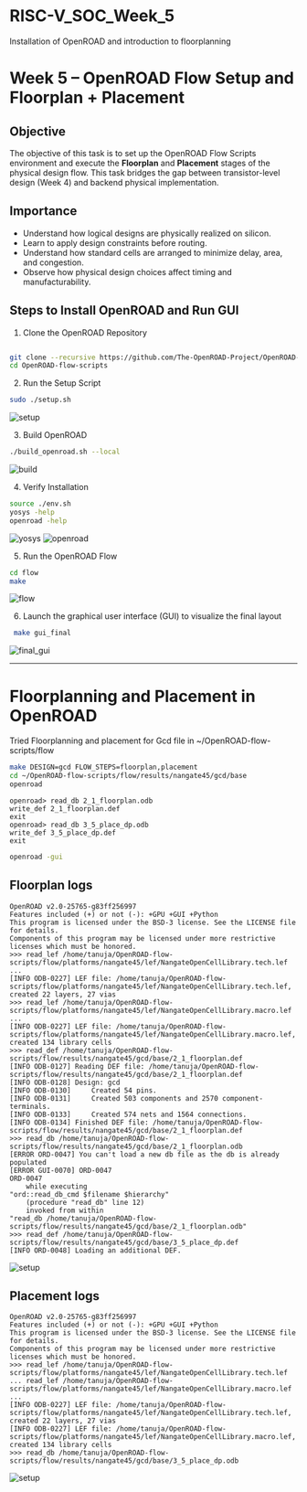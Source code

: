 # RISC-V_SOC_Week_5
Installation of OpenROAD and introduction to floorplanning

# Week 5 – OpenROAD Flow Setup and Floorplan + Placement

## Objective
The objective of this task is to set up the OpenROAD Flow Scripts environment and execute the **Floorplan** and **Placement** stages of the physical design flow. This task bridges the gap between transistor-level design (Week 4) and backend physical implementation.

## Importance
- Understand how logical designs are physically realized on silicon.
- Learn to apply design constraints before routing.
- Understand how standard cells are arranged to minimize delay, area, and congestion.
- Observe how physical design choices affect timing and manufacturability.
  
## Steps to Install OpenROAD and Run GUI

1. Clone the OpenROAD Repository

```bash

git clone --recursive https://github.com/The-OpenROAD-Project/OpenROAD-flow-scripts
cd OpenROAD-flow-scripts

```

2. Run the Setup Script

```bash
sudo ./setup.sh
```
![setup](snapshots/setup.jpg)

3. Build OpenROAD
   
```bash
./build_openroad.sh --local
```

![build](snapshots/build_complete.jpg)

4. Verify Installation

```bash
source ./env.sh
yosys -help  
openroad -help
```
![yosys](snapshots/yosys-help.jpg)
![openroad](snapshots/openroad-help.jpg)

5. Run the OpenROAD Flow
   
```bash
cd flow
make
```
![flow](snapshots/flow.jpg)

6. Launch the graphical user interface (GUI) to visualize the final layout

```bash
 make gui_final
```
![final_gui](snapshots/final_gui.jpg)


---

# Floorplanning and Placement in OpenROAD
Tried Floorplanning and placement for Gcd file in ~/OpenROAD-flow-scripts/flow

```bash
make DESIGN=gcd FLOW_STEPS=floorplan,placement
cd ~/OpenROAD-flow-scripts/flow/results/nangate45/gcd/base
openroad
```
```openroad
openroad> read_db 2_1_floorplan.odb
write_def 2_1_floorplan.def
exit
openroad> read_db 3_5_place_dp.odb
write_def 3_5_place_dp.def
exit
```
```bash
openroad -gui
```

## Floorplan logs
```
OpenROAD v2.0-25765-g83ff256997 
Features included (+) or not (-): +GPU +GUI +Python
This program is licensed under the BSD-3 license. See the LICENSE file for details.
Components of this program may be licensed under more restrictive licenses which must be honored.
>>> read_lef /home/tanuja/OpenROAD-flow-scripts/flow/platforms/nangate45/lef/NangateOpenCellLibrary.tech.lef
... 
[INFO ODB-0227] LEF file: /home/tanuja/OpenROAD-flow-scripts/flow/platforms/nangate45/lef/NangateOpenCellLibrary.tech.lef, created 22 layers, 27 vias
>>> read_lef /home/tanuja/OpenROAD-flow-scripts/flow/platforms/nangate45/lef/NangateOpenCellLibrary.macro.lef
... 
[INFO ODB-0227] LEF file: /home/tanuja/OpenROAD-flow-scripts/flow/platforms/nangate45/lef/NangateOpenCellLibrary.macro.lef, created 134 library cells
>>> read_def /home/tanuja/OpenROAD-flow-scripts/flow/results/nangate45/gcd/base/2_1_floorplan.def
[INFO ODB-0127] Reading DEF file: /home/tanuja/OpenROAD-flow-scripts/flow/results/nangate45/gcd/base/2_1_floorplan.def
[INFO ODB-0128] Design: gcd
[INFO ODB-0130]     Created 54 pins.
[INFO ODB-0131]     Created 503 components and 2570 component-terminals.
[INFO ODB-0133]     Created 574 nets and 1564 connections.
[INFO ODB-0134] Finished DEF file: /home/tanuja/OpenROAD-flow-scripts/flow/results/nangate45/gcd/base/2_1_floorplan.def
>>> read_db /home/tanuja/OpenROAD-flow-scripts/flow/results/nangate45/gcd/base/2_1_floorplan.odb
[ERROR ORD-0047] You can't load a new db file as the db is already populated
[ERROR GUI-0070] ORD-0047
ORD-0047
    while executing
"ord::read_db_cmd $filename $hierarchy"
    (procedure "read_db" line 12)
    invoked from within
"read_db /home/tanuja/OpenROAD-flow-scripts/flow/results/nangate45/gcd/base/2_1_floorplan.odb"
>>> read_def /home/tanuja/OpenROAD-flow-scripts/flow/results/nangate45/gcd/base/3_5_place_dp.def
[INFO ORD-0048] Loading an additional DEF.
```
![setup](snapshots/floorplan_gcd.jpg)
## Placement logs
```
OpenROAD v2.0-25765-g83ff256997 
Features included (+) or not (-): +GPU +GUI +Python
This program is licensed under the BSD-3 license. See the LICENSE file for details.
Components of this program may be licensed under more restrictive licenses which must be honored.
>>> read_lef /home/tanuja/OpenROAD-flow-scripts/flow/platforms/nangate45/lef/NangateOpenCellLibrary.tech.lef
... read_lef /home/tanuja/OpenROAD-flow-scripts/flow/platforms/nangate45/lef/NangateOpenCellLibrary.macro.lef
... 
[INFO ODB-0227] LEF file: /home/tanuja/OpenROAD-flow-scripts/flow/platforms/nangate45/lef/NangateOpenCellLibrary.tech.lef, created 22 layers, 27 vias
[INFO ODB-0227] LEF file: /home/tanuja/OpenROAD-flow-scripts/flow/platforms/nangate45/lef/NangateOpenCellLibrary.macro.lef, created 134 library cells
>>> read_db /home/tanuja/OpenROAD-flow-scripts/flow/results/nangate45/gcd/base/3_5_place_dp.odb
```
![setup](snapshots/placement_gcd.jpg)
